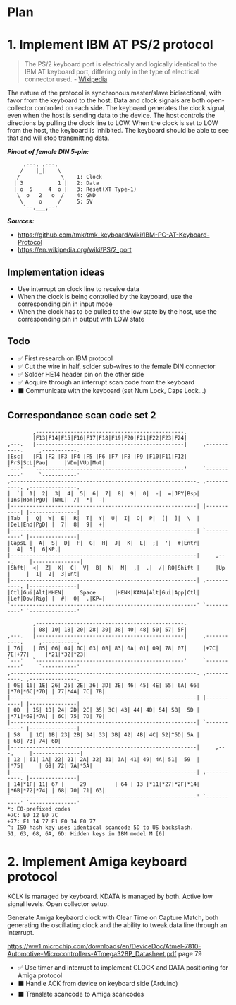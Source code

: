# Plan

# 1. Implement IBM AT PS/2 protocol

> The PS/2 keyboard port is electrically and logically identical to the IBM AT keyboard port, differing only in the type of electrical connector used. - [Wikipedia](https://en.wikipedia.org/wiki/PS/2_port)

The nature of the protocol is synchronous master/slave bidirectional, with favor from the keyboard to the host.
Data and clock signals are both open-collector controlled on each side.
The keyboard generates the clock signal, even when the host is sending data to the device.
The host controls the directions by pulling the clock line to LOW.
When the clock is set to LOW from the host, the keyboard is inhibited.
The keyboard should be able to see that and will stop transmitting data.


***Pinout of female DIN 5-pin:***
```
     .---. .---.
    /    |_|    \
   /             \    1: Clock
  | 3           1 |   2: Data
  | o  5     4  o |   3: Reset(XT Type-1)
   \  o   2   o  /    4: GND
    \     o     /     5: 5V
     `--.___,--'
```

***Sources:***
- https://github.com/tmk/tmk_keyboard/wiki/IBM-PC-AT-Keyboard-Protocol
- https://en.wikipedia.org/wiki/PS/2_port

## Implementation ideas

- Use interrupt on clock line to receive data
- When the clock is being controlled by the keyboard, use the corresponding pin in input mode
- When the clock has to be pulled to the low state by the host, use the corresponding pin in output with LOW state

## Todo

- ✅ First research on IBM protocol
- ✅ Cut the wire in half, solder sub-wires to the female DIN connector
- ✅ Solder HE14 header pin on the other side
- ✅ Acquire through an interrupt scan code from the keyboard
- ⬛ Communicate with the keyboard (set Num Lock, Caps Lock...)

## Correspondance scan code set 2

```
        ,-----------------------------------------------.
        |F13|F14|F15|F16|F17|F18|F19|F20|F21|F22|F23|F24|
,---.   |-----------------------------------------------|     ,-----------.     ,-----------.
|Esc|   |F1 |F2 |F3 |F4 |F5 |F6 |F7 |F8 |F9 |F10|F11|F12|     |PrS|ScL|Pau|     |VDn|VUp|Mut|
`---'   `-----------------------------------------------'     `-----------'     `-----------'
,-----------------------------------------------------------. ,-----------. ,---------------.
|  `|  1|  2|  3|  4|  5|  6|  7|  8|  9|  0|  -|  =|JPY|Bsp| |Ins|Hom|PgU| |NmL|  /|  *|  -|
|-----------------------------------------------------------| |-----------| |---------------|
|Tab  |  Q|  W|  E|  R|  T|  Y|  U|  I|  O|  P|  [|  ]|  \  | |Del|End|PgD| |  7|  8|  9|  +|
|-----------------------------------------------------------| `-----------' |---------------|
|CapsL |  A|  S|  D|  F|  G|  H|  J|  K|  L|  ;|  '|  #|Entr|               |  4|  5|  6|KP,|
|-----------------------------------------------------------|     ,---.     |---------------|
|Shft|  <|  Z|  X|  C|  V|  B|  N|  M|  ,|  .|  /| RO|Shift |     |Up |     |  1|  2|  3|Ent|
|-----------------------------------------------------------| ,-----------. |---------------|
|Ctl|Gui|Alt|MHEN|     Space      |HENK|KANA|Alt|Gui|App|Ctl| |Lef|Dow|Rig| |  #|  0|  .|KP=|
`-----------------------------------------------------------' `-----------' `---------------'

        ,-----------------------------------------------.
        | 08| 10| 18| 20| 28| 30| 38| 40| 48| 50| 57| 5F|
,---.   |-----------------------------------------------|     ,-----------.     ,-----------.
| 76|   | 05| 06| 04| 0C| 03| 0B| 83| 0A| 01| 09| 78| 07|     |+7C| 7E|+77|     |*21|*32|*23|
`---'   `-----------------------------------------------'     `-----------'     `-----------'
,-----------------------------------------------------------. ,-----------. ,---------------.
| 0E| 16| 1E| 26| 25| 2E| 36| 3D| 3E| 46| 45| 4E| 55| 6A| 66| |*70|*6C|*7D| | 77|*4A| 7C| 7B|
|-----------------------------------------------------------| |-----------| |---------------|
| 0D  | 15| 1D| 24| 2D| 2C| 35| 3C| 43| 44| 4D| 54| 5B|  5D | |*71|*69|*7A| | 6C| 75| 7D| 79|
|-----------------------------------------------------------| `-----------' |---------------|
| 58   | 1C| 1B| 23| 2B| 34| 33| 3B| 42| 4B| 4C| 52|^5D| 5A |               | 6B| 73| 74| 6D|
|-----------------------------------------------------------|     ,---.     |---------------|
| 12 | 61| 1A| 22| 21| 2A| 32| 31| 3A| 41| 49| 4A| 51|  59  |     |*75|     | 69| 72| 7A|*5A|
|-----------------------------------------------------------| ,-----------. |---------------|
| 14|*1F| 11| 67 |     29         | 64 | 13 |*11|*27|*2F|*14| |*6B|*72|*74| | 68| 70| 71| 63|
`-----------------------------------------------------------' `-----------' `---------------'
*: E0-prefixed codes
+7C: E0 12 E0 7C
+77: E1 14 77 E1 F0 14 F0 77
^: ISO hash key uses identical scancode 5D to US backslash.
51, 63, 68, 6A, 6D: Hidden keys in IBM model M [6]
```

# 2. Implement Amiga keyboard protocol

KCLK is managed by keyboard.
KDATA is managed by both.
Active low signal levels.
Open collector setup.

Generate Amiga keybaord clock with Clear Time on Capture Match, both generating the oscillating clock and the ability to tweak data line through an interrupt.

https://ww1.microchip.com/downloads/en/DeviceDoc/Atmel-7810-Automotive-Microcontrollers-ATmega328P_Datasheet.pdf page 79

- ✅ Use timer and interrupt to implement CLOCK and DATA positioning for Amiga protocol
- ⬛ Handle ACK from device on keyboard side (Arduino)
- ⬛ Translate scancode to Amiga scancodes
